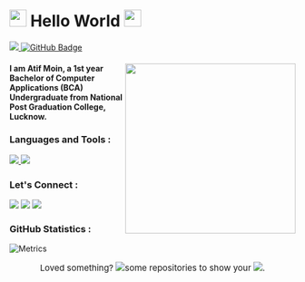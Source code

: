 <!--<a href="#"><img width="100%" height="auto" src="https://i.imgur.com/iXuL1HG.png" height="175px"/></a>-->

<h1 align="left"><img src="https://raw.githubusercontent.com/MartinHeinz/MartinHeinz/master/wave.gif" width="30px"><b> Hello World</b> <img src="https://camo.githubusercontent.com/882324f85a27edea6f08e9a415d00e5110909697b338ee61d3fe53606b919e76/68747470733a2f2f696d6775722e636f6d2f54467a467633442e676966"width="30px"></h1>
<a href="https://github.com/Meghna-DAS/github-profile-views-counter">
    <img src="https://komarev.com/ghpvc/?username=iamatifmoin">
</a>
<a href="https://github.com/iamatifmoin?tab=followers"><img src="https://img.shields.io/github/followers/iamatifmoin?label=Followers&style=social" alt="GitHub Badge"></a>

<br>
<h4 align="left"><img src="https://camo.githubusercontent.com/12e0d68f4910f6b0bb4358a6e600ddda201427e01ed1bcf264258900109ea9c6/68747470733a2f2f696d6775722e636f6d2f5a396e317935532e676966" width="300px" align="right">I am Atif Moin, a 1st year Bachelor of Computer Applications (BCA)<br>Undergraduate from National Post Graduation College, Lucknow.</h4>


<!--<h4 align="right"> <img src="https://camo.githubusercontent.com/12e0d68f4910f6b0bb4358a6e600ddda201427e01ed1bcf264258900109ea9c6/68747470733a2f2f696d6775722e636f6d2f5a396e317935532e676966" width="400px"></h4>-->


<h3> <b>Languages and Tools :</b>
<p
   margin-top:5px
   margin-bottom:5px></p>

<p align="left"> 
    <a href="https://www.java.com" target="_blank"> <img src="https://img.icons8.com/color/48/000000/java-coffee-cup-logo.png"/> </a>
    <a href="https://www.cprogramming.com" target="_blank"> <img src="https://img.icons8.com/color/48/000000/c-programming.png"/> </a></h2>
    <!--<a href="https://reactjs.org/" target="_blank"> <img src="https://img.icons8.com/color/48/000000/react-native.png"/> </a>
    <a href="https://spring.io/projects/spring-boot" target="_blank"> <img src="https://img.icons8.com/color/48/000000/spring-logo.png"/> </a> 
    <a href="https://developer.mozilla.org/en-US/docs/Web/JavaScript" target="_blank"> <img src="https://img.icons8.com/color/48/000000/javascript.png"/> </a> 
    <a href="https://www.w3.org/html/" target="_blank"> <img src="https://img.icons8.com/color/48/000000/html-5.png"/> </a> 
    <a href="https://www.w3schools.com/css/" target="_blank"> <img src="https://img.icons8.com/color/48/000000/css3.png"/> </a> 
    <a href="https://getbootstrap.com" target="_blank"> <img src="https://img.icons8.com/color/48/000000/bootstrap.png"/> </a> 
    <a href="https://www.python.org" target="_blank"> <img src="https://img.icons8.com/color/48/000000/python.png"/> </a> 
    <a style="padding-right:8px;" href="https://nodejs.org" target="_blank"> <img src="https://img.icons8.com/color/48/000000/nodejs.png"/> </a> 
    <a style="padding-right:8px;" href="https://www.mysql.com/" target="_blank"> <img src="https://img.icons8.com/fluent/50/000000/mysql-logo.png"/> </a>
    <a href="https://www.mongodb.com/" target="_blank"> <img src="https://raw.githubusercontent.com/devicons/devicon/master/icons/mongodb/mongodb-original-wordmark.svg" alt="mongodb" width="48" height="48"/> </a> 
    <a href="https://firebase.google.com/" target="_blank"> <img src="https://img.icons8.com/color/48/000000/firebase.png"/> </a> 
    <a href="https://postman.com" target="_blank"> <img src="https://www.vectorlogo.zone/logos/getpostman/getpostman-icon.svg" alt="postman" width="45" height="45"/> </a>   
    <a href="https://git-scm.com/" target="_blank"> <img src="https://img.icons8.com/color/48/000000/git.png"/> </a> 
    <a href="https://www.jenkins.io" target="_blank"> <img src="https://www.vectorlogo.zone/logos/jenkins/jenkins-icon.svg" alt="jenkins" width="48" height="48"/> </a> 
    <a href="https://redux.js.org" target="_blank"> <img src="https://img.icons8.com/color/48/000000/redux.png"/> </a>
    <a href="https://expressjs.com" target="_blank"> <img src="https://raw.githubusercontent.com/devicons/devicon/master/icons/express/express-original-wordmark.svg" alt="express" width="40" height="40"/> </a>-->
</p>

<!-- [![React Badge](https://img.shields.io/badge/-React-61DBFB?style=for-the-badge&labelColor=black&logo=react&logoColor=61DBFB)](#)  [![Javascript Badge](https://img.shields.io/badge/-Javascript-F0DB4F?style=for-the-badge&labelColor=black&logo=javascript&logoColor=F0DB4F)](#) [![Typescript Badge](https://img.shields.io/badge/-Typescript-007acc?style=for-the-badge&labelColor=black&logo=typescript&logoColor=007acc)](#) [![Nodejs Badge](https://img.shields.io/badge/-Nodejs-3C873A?style=for-the-badge&labelColor=black&logo=node.js&logoColor=3C873A)](#) [![GraphQL Badge](https://img.shields.io/badge/-GraphQl-e535ab?style=for-the-badge&labelColor=black&logo=node.js&logoColor=e535ab)](#)
<br/>

<p align="center">
    <a href="https://github.com/iamatifmoin/github-readme-streak-stats">
        <img title="🔥 Get streak stats for your profile at git.io/streak-stats" alt="Subham Raoniar's streak" src="https://github-readme-streak-stats.herokuapp.com/?user=iamatifmoin&theme=black-ice&hide_border=true&stroke=0000&background=060A0CD0"/>
    </a>
</p>

## 📊 My Github Stats

  <br/>
    <a href="https://github.com/iamatifmoin/github-readme-stats"><img alt="Atif Moin's Github Stats" src="https://github-readme-stats.vercel.app/api?username=iamatifmoin&show_icons=true&count_private=true&theme=react&hide_border=true&bg_color=0D1117" /></a>
  <a href="https://github.com/iamatifmoin/github-readme-stats"><img alt="Atif Moin's Top Languages" src="https://github-readme-stats.vercel.app/api/top-langs/?username=iamatifmoin&langs_count=8&count_private=true&layout=compact&theme=react&hide_border=true&bg_color=0D1117" /></a>
  <br/>
  <b>Note:</b> Top languages is only a metric of the languages my public code consists of and doesn't reflect experience or skill level.


<br/>
<br/>

<a href="https://github.com/iamatifmoin/github-readme-activity-graph"><img alt="Subham Raoniar's Activity Graph" src="https://activity-graph.herokuapp.com/graph?username=iamatifmoin&bg_color=0D1117&color=5BCDEC&line=5BCDEC&point=FFFFFF&hide_border=true" /></a>

<br/>
<br/>-->

<h3> <b>Let's Connect :</b></h3>
<p align="left">

<a href = "https://www.linkedin.com/in/atif-moin-b1559a220/"><img src="https://img.icons8.com/fluent/48/000000/linkedin.png"/></a>
<a href = "https://twitter.com/iamatifmoin"><img src="https://img.icons8.com/fluent/48/000000/twitter.png"/></a>
<a href = "https://www.instagram.com/iamatifmoin"><img src="https://img.icons8.com/fluent/48/000000/instagram-new.png"/></a></h2>

</p>
<h3> <b>GitHub Statistics :</b></h3>


![Metrics](https://metrics.lecoq.io/iamatifmoin?template=classic&config.timezone=Asia%2FCalcutta)
<!--<h5>See More : </h5>
<p align="centre" a href = "https://metrics.lecoq.io/about/iamatifmoin"></p>-->
<p align="center" style="font-size:15px;">Loved something? <img src="https://img.icons8.com/fluency/25/000000/christmas-star.png"/>some repositories to show your
<img src="https://img.icons8.com/color/25/000000/like--v3.png"/>.</p>
